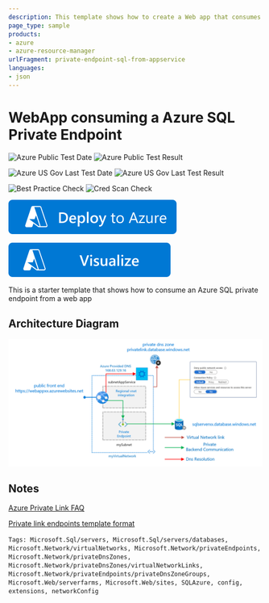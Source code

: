 ```yaml
---
description: This template shows how to create a Web app that consumes a private endpoint pointing to Azure SQL Server
page_type: sample
products:
- azure
- azure-resource-manager
urlFragment: private-endpoint-sql-from-appservice
languages:
- json
---
```

# WebApp consuming a Azure SQL Private Endpoint

![Azure Public Test Date](https://azurequickstartsservice.blob.core.windows.net/badges/demos/private-endpoint-sql-from-appservice/PublicLastTestDate.svg)
![Azure Public Test Result](https://azurequickstartsservice.blob.core.windows.net/badges/demos/private-endpoint-sql-from-appservice/PublicDeployment.svg)

![Azure US Gov Last Test Date](https://azurequickstartsservice.blob.core.windows.net/badges/demos/private-endpoint-sql-from-appservice/FairfaxLastTestDate.svg)
![Azure US Gov Last Test Result](https://azurequickstartsservice.blob.core.windows.net/badges/demos/private-endpoint-sql-from-appservice/FairfaxDeployment.svg)

![Best Practice Check](https://azurequickstartsservice.blob.core.windows.net/badges/demos/private-endpoint-sql-from-appservice/BestPracticeResult.svg)
![Cred Scan Check](https://azurequickstartsservice.blob.core.windows.net/badges/demos/private-endpoint-sql-from-appservice/CredScanResult.svg)

[![Deploy To Azure](https://raw.githubusercontent.com/Azure/azure-quickstart-templates/master/1-CONTRIBUTION-GUIDE/images/deploytoazure.svg?sanitize=true)](https://portal.azure.com/#create/Microsoft.Template/uri/https%3A%2F%2Fraw.githubusercontent.com%2FAzure%2Fazure-quickstart-templates%2Fmaster%2Fdemos%2Fprivate-endpoint-sql-from-appservice%2Fazuredeploy.json)

[![Visualize](https://raw.githubusercontent.com/Azure/azure-quickstart-templates/master/1-CONTRIBUTION-GUIDE/images/visualizebutton.svg?sanitize=true)](http://armviz.io/#/?load=https%3A%2F%2Fraw.githubusercontent.com%2FAzure%2Fazure-quickstart-templates%2Fmaster%2Fdemos%2Fprivate-endpoint-sql-from-appservice%2Fazuredeploy.json)

This is a starter template that shows how to consume an Azure SQL private endpoint from a web app

## Architecture Diagram

![architecture diagram](images/webappsqlpvtlink.png)

## Notes

[Azure Private Link FAQ](https://docs.microsoft.com/azure/private-link/private-link-faq)

[Private link endpoints template format](https://docs.microsoft.com/azure/templates/microsoft.network/2020-04-01/privateendpoints)

`Tags: Microsoft.Sql/servers, Microsoft.Sql/servers/databases, Microsoft.Network/virtualNetworks, Microsoft.Network/privateEndpoints, Microsoft.Network/privateDnsZones, Microsoft.Network/privateDnsZones/virtualNetworkLinks, Microsoft.Network/privateEndpoints/privateDnsZoneGroups, Microsoft.Web/serverfarms, Microsoft.Web/sites, SQLAzure, config, extensions, networkConfig`
